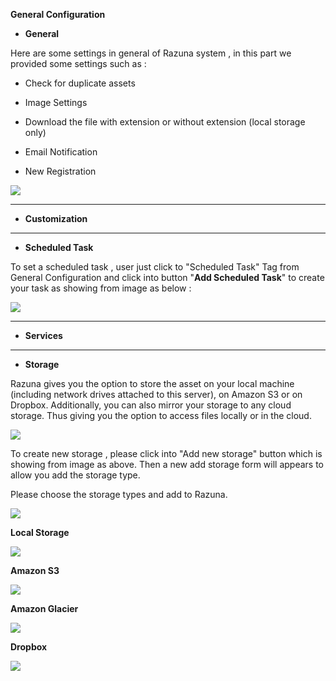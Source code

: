 ﻿**General Configuration**

* **General**

Here are some settings in general of Razuna system , in this part we provided some settings such as :   

* Check for duplicate assets 

* Image Settings

* Download the file with extension or without extension (local storage only)

* Email Notification

* New Registration

![](/Admin_2.0/img/General_1.jpg)

___

* **Customization**


___

* **Scheduled Task**

To set a scheduled task , user just click to "Scheduled Task" Tag from General Configuration and click into button "**Add Scheduled Task**" to create your task as showing from image as below :

![](/Admin_2.0/img/Scheduled_Task1.jpg)

___

* **Services**

___

* **Storage**

Razuna gives you the option to store the asset on your local machine (including network drives attached to this server), on Amazon S3 or on Dropbox. Additionally, you can also mirror your storage to any cloud storage. Thus giving you the option to access files locally or in the cloud.

![](/Admin_2.0/img/Storage1.jpg)

To create new storage , please click into "Add new storage" button which is showing from image as above. Then a new add storage form will appears to allow you add the storage type.

Please choose the storage types and add to Razuna.

![](/Admin_2.0/img/Storage_type.jpg)

**Local Storage**

![](/Admin_2.0/img/Storage_local.jpg)

**Amazon S3**

![](/Admin_2.0/img/Amazon_S3_storage.jpg)

**Amazon Glacier**

![](/Admin_2.0/img/Amazon_Glacier_storage.jpg)

**Dropbox**

![](/Admin_2.0/img/dropbox_storage.jpg)







